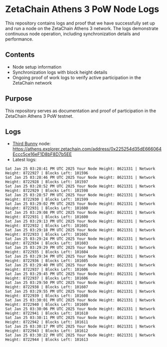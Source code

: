 # ZetaChain Athens 3 PoW Node Logs
This repository contains logs and proof that we have successfully set up and run a node on the ZetaChain Athens 3 network. The logs demonstrate continuous node operation, including synchronization details and performance.

## Contents
- Node setup information
- Synchronization logs with block height details
- Ongoing proof of work logs to verify active participation in the ZetaChain network

## Purpose
This repository serves as documentation and proof of participation in the ZetaChain Athens 3 PoW testnet.

## Logs

- [Third Bunny](https://thirdbunny.xyz/) node: https://athens.explorer.zetachain.com/address/0x225254d35dE666064Eccc5ce16eF1D8bF8D7b5EE
- Latest logs:
```
Sat Jan 25 03:28:41 PM UTC 2025 Your Node Height: 8621331 | Network Height: 8722927 | Blocks Left: 101596
Sat Jan 25 03:28:46 PM UTC 2025 Your Node Height: 8621331 | Network Height: 8722928 | Blocks Left: 101597
Sat Jan 25 03:28:52 PM UTC 2025 Your Node Height: 8621331 | Network Height: 8722929 | Blocks Left: 101598
Sat Jan 25 03:28:57 PM UTC 2025 Your Node Height: 8621331 | Network Height: 8722930 | Blocks Left: 101599
Sat Jan 25 03:29:02 PM UTC 2025 Your Node Height: 8621331 | Network Height: 8722931 | Blocks Left: 101600
Sat Jan 25 03:29:08 PM UTC 2025 Your Node Height: 8621331 | Network Height: 8722931 | Blocks Left: 101600
Sat Jan 25 03:29:13 PM UTC 2025 Your Node Height: 8621331 | Network Height: 8722932 | Blocks Left: 101601
Sat Jan 25 03:29:18 PM UTC 2025 Your Node Height: 8621331 | Network Height: 8722933 | Blocks Left: 101602
Sat Jan 25 03:29:24 PM UTC 2025 Your Node Height: 8621331 | Network Height: 8722934 | Blocks Left: 101603
Sat Jan 25 03:29:29 PM UTC 2025 Your Node Height: 8621331 | Network Height: 8722935 | Blocks Left: 101604
Sat Jan 25 03:29:34 PM UTC 2025 Your Node Height: 8621331 | Network Height: 8722936 | Blocks Left: 101605
Sat Jan 25 03:29:40 PM UTC 2025 Your Node Height: 8621331 | Network Height: 8722937 | Blocks Left: 101606
Sat Jan 25 03:29:45 PM UTC 2025 Your Node Height: 8621331 | Network Height: 8722937 | Blocks Left: 101606
Sat Jan 25 03:29:50 PM UTC 2025 Your Node Height: 8621331 | Network Height: 8722938 | Blocks Left: 101607
Sat Jan 25 03:29:55 PM UTC 2025 Your Node Height: 8621331 | Network Height: 8722939 | Blocks Left: 101608
Sat Jan 25 03:30:01 PM UTC 2025 Your Node Height: 8621331 | Network Height: 8722940 | Blocks Left: 101609
Sat Jan 25 03:30:06 PM UTC 2025 Your Node Height: 8621331 | Network Height: 8722941 | Blocks Left: 101610
Sat Jan 25 03:30:11 PM UTC 2025 Your Node Height: 8621331 | Network Height: 8722942 | Blocks Left: 101611
Sat Jan 25 03:30:17 PM UTC 2025 Your Node Height: 8621331 | Network Height: 8722943 | Blocks Left: 101612
Sat Jan 25 03:30:22 PM UTC 2025 Your Node Height: 8621331 | Network Height: 8722944 | Blocks Left: 101613
```
